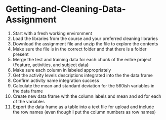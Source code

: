 # Getting-and-Cleaning-Data-Assignment

1. Start with a fresh working environment
2. Load the libraries from the course and your preferred cleaning libraries
3. Download the assignment file and unzip the file to explore the contents
4. Make sure the file is in the correct folder and that there is a folder present
5. Merge the test and training data for each chunk of the entire project (Feature, activities, and subject data)
6. Make sure each column in labeled appropriately
7. Get the activity levels descriptions integrated into the the data frame
8. Confirm activity name integration success
9. Calculate the mean and standard deviation for the 560ish variables in the data frame
10. Create new data frame with the column labels and mean and sd for each of the variables
11. Export the data frame as a table into a text file for upload and include the row names (even though I put the column numbers as row names)
